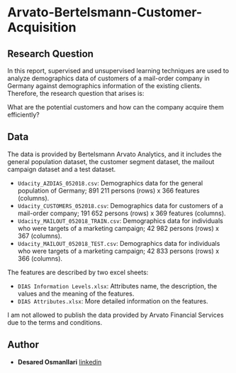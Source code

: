 # Arvato-Bertelsmann-Customer-Acquisition

## Research Question

In this report, supervised and unsupervised learning techniques are used to analyze demographics data of customers of a mail-order company in Germany against demographics information of the existing clients. Therefore, the research question that arises is:

What are the potential customers and how can the company acquire them efficiently?

## Data

The data is provided by Bertelsmann Arvato Analytics, and it includes the general population dataset, the customer segment dataset, the mailout campaign dataset and a test dataset. 

- `Udacity_AZDIAS_052018.csv`: Demographics data for the general population of Germany; 891 211 persons (rows) x 366 features (columns).
- `Udacity_CUSTOMERS_052018.csv`: Demographics data for customers of a mail-order company; 191 652 persons (rows) x 369 features (columns).
- `Udacity_MAILOUT_052018_TRAIN.csv`: Demographics data for individuals who were targets of a marketing campaign; 42 982 persons (rows) x 367 (columns).
- `Udacity_MAILOUT_052018_TEST.csv`: Demographics data for individuals who were targets of a marketing campaign; 42 833 persons (rows) x 366 (columns).

The features are described by two excel sheets:

- `DIAS Information Levels.xlsx`: Attributes name, the description, the values and the meaning of the features.
- `DIAS Attributes.xlsx`: More detailed information on the features.

I am not allowed to publish the data provided by Arvato Financial Services due to the terms and conditions.

## Author

-   **Desared Osmanllari**   [linkedin](https://www.linkedin.com/in/desared/)
